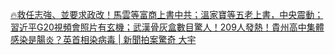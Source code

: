 [🔥救任志強、並要求政改！馬雲等富商上書中共；溫家寶等五老上書，中央震動；習近平G20視頻會照片有玄機；武漢骨灰盒數目驚人！209人發熱！貴州高中集體感染是腸炎？英首相染病毒 | 新聞拍案驚奇 大宇](/新聞拍案驚奇_大宇/20200327_wkGp65Q-Rjo.md)